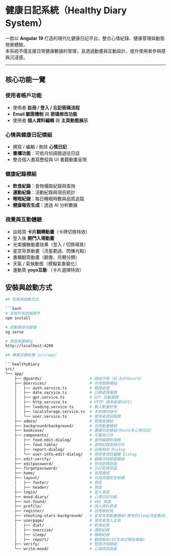 # 健康日記系統（Healthy Diary System）

一款以 **Angular 19** 打造的現代化健康日記平台，整合心情紀錄、健康管理與動態視覺體驗。  
本系統不僅支援日常健康數據的管理，且透過動畫與互動設計，提升使用者參與感與沉浸感。

---

## 核心功能一覽

### 使用者帳戶功能
- 使用者 **註冊 / 登入 / 忘記密碼流程**
- **Email 驗證機制** 與 **密碼修改功能**
- 使用者 **個人資料編輯** 與 **主頁動態展示**

### 心情與健康日記模組
- 撰寫 / 編輯 / 刪除 **心情日記**
- **書櫃功能**：可依月份調閱過往日誌
- 整合個人書寫歷程與 UI 書籍動畫呈現

### 健康紀錄模組
- **飲食紀錄**：食物攝取紀錄與查詢
- **運動紀錄**：活動紀錄與項目統計
- **睡眠紀錄**：每日睡眠時數與品質追蹤
- **健康報告生成**：透過 AI 分析數據

### 視覺與互動體驗
- 註冊頁 **卡片翻轉動畫**（卡牌切換特效）
- 登入後 **開門入場動畫**
- 光束擴散動畫效果（登入 / 切換場景）
- 星空背景動畫（流星劃過、閃爍光點）
- 書櫃翻頁動畫（翻書、月曆分類）
- 天氣 / 氣候動態（模擬氣象變化）
- 運動頁 **yoyo互動** （卡片選擇特效）

## 安裝與啟動方式

```bash
## 安裝與啟動方式

```bash
# 安裝所有依賴套件
npm install

# 啟動開發伺服器
ng serve

# 預設瀏覽網址
http://localhost:4200

## 專案目錄結構（src/app）

```healthyDiary
src/
└── app/
    ├── @guards/                     # 路由守衛（如 AuthGuard）
    ├── @services/                   # 共用服務模組
    │   ├── auth.service.ts          # 驗證處理
    │   ├── date.service.ts          # 日期處理服務
    │   ├── gpt.service.ts           # GPT 互動服務
    │   ├── http.service.ts          # HTTP 請求處理(API)
    │   ├── loading.service.ts       # 載入動畫狀態
    │   ├── localstorage.service.ts  # 本地儲存操作
    │   └── user.service.ts          # 使用者資訊服務
    ├── admin/                       # 管理員模組
    ├── background/background/       # 背景動畫模組
    ├── bookcase/                    # 書櫃功能模組(Route至心情日誌)
    ├── components/                  # 可重用元件
    │   ├── food-edit-dialog/        # 食物編輯對話框
    │   ├── food-table/              # 食物紀錄表格元件
    │   ├── report-dialog/           # 回報用的 Dialog
    │   └── user-info-edit-dialog/   # 使用者資訊編輯 Dialog
    ├── edit-verify/                 # 編輯流程驗證模組
    ├── editpassword/                # 修改密碼頁面
    ├── forgotpassword/              # 忘記密碼頁面
    ├── home/                        # 首頁模組
    ├── layout/                      # 共用頁面版型結構
    │   ├── footer/                  # 頁尾
    │   ├── header/                  # 頁首
    ├── login/                       # 登入頁面
    ├── mood-diary/                  # 心情日記功能
    ├── not-found/                   # 404 頁面
    ├── profile/                     # 個人資料頁面
    ├── register/                    # 註冊帳號頁
    ├── shooting-stars-background/   # 星星背景動畫模組(應用於sleep流星劃過夜空)
    ├── userpage/                    # 使用者個人主頁
    │   ├── diet/                    # 飲食紀錄
    │   ├── exercise/                # 運動紀錄
    │   ├── sleep/                   # 睡眠紀錄
    │   ├── report/                  # 健康報告(AI生成式報告建議)
    ├── verify/                      # 驗證流程模組
    └── write-mood/                  # 心情撰寫頁面
